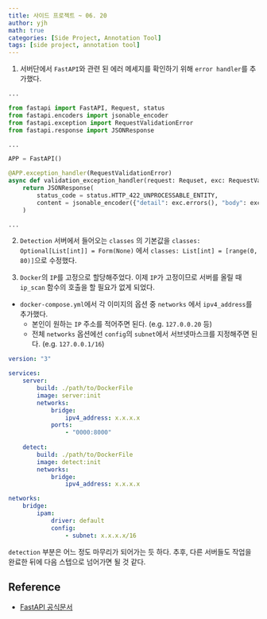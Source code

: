 ```yaml
---
title: 사이드 프로젝트 ~ 06. 20
author: yjh
math: true
categories: [Side Project, Annotation Tool]
tags: [side project, annotation tool]
---
```


1. 서버단에서 `FastAPI`와 관련 된 에러 메세지를 확인하기 위해 `error handler`를 추가했다.

```python
...

from fastapi import FastAPI, Request, status
from fastapi.encoders import jsonable_encoder
from fastapi.exception import RequestValidationError
from fastapi.response import JSONResponse

...

APP = FastAPI()

@APP.exception_handler(RequestValidationError)
async def validation_exception_handler(request: Requset, exc: RequestValidationError):
    return JSONResponse(
        status_code = status.HTTP_422_UNPROCESSABLE_ENTITY,
        content = jsonable_encoder({"detail": exc.errors(), "body": exc.body})
    )

...
```

2. `Detection` 서버에서 들어오는 `classes` 의 기본값을 `classes: Optional[List[int]] = Form(None)` 에서 `classes: List[int] = [range(0, 80)]`으로 수정했다.

3. `Docker`의 `IP`를 고정으로 할당해주었다. 이제 `IP`가 고정이므로 서버를 올릴 때 `ip_scan` 함수의 호출을 할 필요가 없게 되었다.

- `docker-compose.yml`에서 각 이미지의 옵션 중 `networks` 에서 `ipv4_address`를 추가했다.
  - 본인이 원하는 `IP` 주소를 적어주면 된다. (e.g. `127.0.0.20` 등)
  - 전체 `networks` 옵션에선 `config`의 `subnet`에서 서브넷마스크를 지정해주면 된다. (e.g. `127.0.0.1/16`)

```yml
version: "3"

services:
    server:
        build: ./path/to/DockerFile
        image: server:init
        networks:
            bridge:
                ipv4_address: x.x.x.x
            ports:
                - "0000:8000"
    
    detect:
        build: ./path/to/DockerFile
        image: detect:init
        networks:
            bridge:
                ipv4_address: x.x.x.x

networks:
    bridge:
        ipam:
            driver: default
            config:
                - subnet: x.x.x.x/16
```

`detection` 부분은 어느 정도 마무리가 되어가는 듯 하다. 추후, 다른 서버들도 작업을 완료한 뒤에 다음 스텝으로 넘어가면 될 것 같다.

## Reference

- [FastAPI 공식문서](https://fastapi.tiangolo.com/tutorial/handling-errors/)
